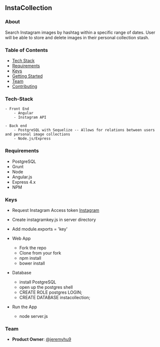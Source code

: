 ## InstaCollection

### About

Search Instagram images by hashtag within a specific range of dates. User will be able to store and delete images in their personal collection stash.

### Table of Contents
- [Tech Stack](#tech-stack)
- [Requirements](#requirements)
- [Keys](#keys)
- [Getting Started](#getting-started)
- [Team](#team)
- [Contributing](#contributing)

### Tech-Stack
	- Front End
		- Angular 
		- Instagram API

	- Back end
		- PostgreSQL with Sequelize -- Allows for relations between users and personal image collections
		- Node.js/Express

### Requirements 
- PostgreSQL
- Grunt
- Node
- Angular.js
- Express 4.x
- NPM

### Keys
- Request Instagram Access token [Instagram](http://instagram.pixelunion.net/)
- Create instagramkey.js in server directory 
- Add module.exports = 'key'

- Web App
  - Fork the repo
  - Clone from your fork
  - npm install
  - bower install
- Database
  - install PostgreSQL
  - open up the postgres shell
  - CREATE ROLE postgres LOGIN;
  - CREATE DATABASE instacollection;
- Run the App
  - node server.js

### Team
  - __Product Owner__: [@jeremyhu9](https://github.com/jeremyhu9)